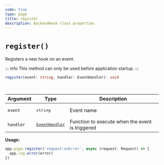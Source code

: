 ```yaml
---
code: true
type: page
title: register
description: BackendHook class properties
---
```


# `register()`

Registers a new hook on an event.

::: info
This method can only be used before application startup.
:::

```ts
register(event: string, handler: EventHandler): void
```

<br/>

| Argument | Type                  | Description                   |
|----------|-----------------------|-------------------------------|
| `event` | <pre>string</pre> | Event name |
| `handler` | <pre>[EventHandler](/core/2/framework/types/event-handler)</pre> | Function to execute when the event is triggered |

**Usage:**

```js
app.pipe.register('request:onError', async (request: Request) => {
  app.log.error(error)
})
```
